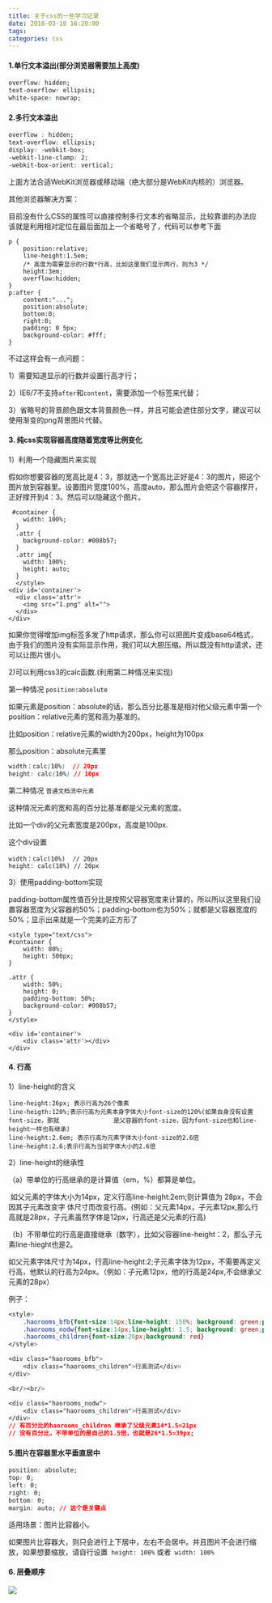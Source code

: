 ```yaml
---
title: 关于css的一些学习记录
date: 2018-03-18 16:20:00
tags:
categories: css
---
```


#### 1.单行文本溢出(部分浏览器需要加上高度)

```css
overflow: hidden;
text-overflow: ellipsis;
white-space: nowrap;
```

#### 2.多行文本溢出

```css
overflow : hidden;
text-overflow: ellipsis;
display: -webkit-box;
-webkit-line-clamp: 2;
-webkit-box-orient: vertical;
```

上面方法合适WebKit浏览器或移动端（绝大部分是WebKit内核的）浏览器。

其他浏览器解决方案：

目前没有什么CSS的属性可以直接控制多行文本的省略显示，比较靠谱的办法应该就是利用相对定位在最后面加上一个省略号了，代码可以参考下面

```
p {
    position:relative;
    line-height:1.5em;
    /* 高度为需要显示的行数*行高，比如这里我们显示两行，则为3 */
    height:3em;
    overflow:hidden;
}
p:after {
    content:"...";
    position:absolute;
    bottom:0;
    right:0;
    padding: 0 5px;
    background-color: #fff;
}
```

不过这样会有一点问题：

1）需要知道显示的行数并设置行高才行；

2）IE6/7不支持`after`和`content`，需要添加一个标签来代替；

3）省略号的背景颜色跟文本背景颜色一样，并且可能会遮住部分文字，建议可以使用渐变的png背景图片代替。

#### 3. 纯css实现容器高度随着宽度等比例变化

1）利用一个隐藏图片来实现

假如你想要容器的宽高比是4：3，那就选一个宽高比正好是4：3的图片，把这个图片放到容器里。设置图片宽度100%，高度auto，那么图片会把这个容器撑开，正好撑开到4：3。然后可以隐藏这个图片。

```
 #container {
    width: 100%;
  }
  .attr {
    background-color: #008b57;
  }
  .attr img{
    width: 100%;
    height: auto;
  }
  </style>
<div id='container'>
  <div class='attr'>
    <img src="1.png" alt="">
  </div>
</div>
```

如果你觉得增加img标签多发了http请求，那么你可以把图片变成base64格式，由于我们的图片没有实际显示作用，我们可以大胆压缩。所以既没有http请求，还可以让图片很小。

2)可以利用css3的calc函数.(利用第二种情况来实现)

第一种情况 ``position:absolute``

如果元素是position：absolute的话，那么百分比基准是相对他父级元素中第一个position：relative元素的宽和高为基准的。

比如position：relative元素的width为200px，height为100px

那么position：absolute元素里

```Css
width：calc(10%)  // 20px
height: calc(10%) // 10px
```

第二种情况 ``普通文档流中元素``

这种情况元素的宽和高的百分比基准都是父元素的宽度。

比如一个div的父元素宽度是200px，高度是100px.

这个div设置

```
width：calc(10%)  // 20px
height: calc(10%) // 20px
```

3）使用padding-bottom实现

padding-bottom属性值百分比是按照父容器宽度来计算的，所以所以这里我们设置容器宽度为父容器的50%；padding-bottom也为50%；就都是父容器宽度的50%；显示出来就是一个完美的正方形了

```
<style type="text/css">
#container {
    width: 80%;
    height: 500px;
}

.attr {
    width: 50%;
    height: 0;
    padding-bottom: 50%;
    background-color: #008b57;
}
</style>

<div id='container'>
    <div class='attr'></div>
</div>
```
#### 4. 行高

1）line-height的含义

```
line-height:26px; 表示行高为26个像素
line-heigth:120%;表示行高为元素本身字体大小font-size的120%(如果自身没有设置font-size，那就				是父容器的font-size，因为font-size也和line-height一样也有继承)
line-height:2.6em; 表示行高为元素字体大小font-size的2.6倍
line-height:2.6;表示行高为当前字体大小的2.6倍
```

2）line-height的继承性

 （a）带单位的行高继承的是计算值（em，%）都算是单位。

​	如父元素的字体大小为14px，定义行高line-height:2em;则计算值为 28px，不会因其子元素改变字		体尺寸而改变行高。(例如：父元素14px，子元素12px,那么行高就是28px，子元素虽然字体是12px，行高还是父元素的行高)

（b）不带单位的行高是直接继承（数字），比如父容器line-height：2，那么子元素line-hieght也是2。

​	如父元素字体尺寸为14px，行高line-height:2;子元素字体为12px，不需要再定义行高，他默认的行高为24px。（例如：子元素12px，他的行高是24px,不会继承父元素的28px）

例子：

````Css
<style>
    .haorooms_bfb{font-size:14px;line-height: 150%; background: green;padding:10px}
    .haorooms_nodw{font-size:14px;line-height: 1.5; background: green;padding:10px}
    .haorooms_children{font-size:26px;background: red}
</style>

<div class="haorooms_bfb">
    <div class="haorooms_children">行高测试</div>
</div>

<br/><br/>

<div class="haorooms_nodw">
    <div class="haorooms_children">行高测试</div>
</div>
// 有百分比的haorooms_children 继承了父级元素14*1.5=21px
// 没有百分比，不带单位的是自己的1.5倍，也就是26*1.5=39px;
````

####  5.图片在容器里水平垂直居中

```Css
position: absolute;
top: 0;
left: 0;
right: 0;
bottom: 0;
margin: auto; // 这个是关键点
```

适用场景：图片比容器小。

如果图片比容器大，则只会进行上下居中，左右不会居中。并且图片不会进行缩放，如果想要缩放，请自行设置`` height: 100%`` 或者`` width: 100%``

#### 6. 层叠顺序

![](/image/stacking-order.png)

